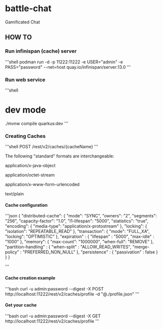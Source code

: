 # battle-chat
Gamificated Chat

## HOW TO

### Run infinispan (cache) server

'''shell
podman run -d -p 11222:11222 -e USER="admin" -e PASS="password" --net=host quay.io/infinispan/server:13.0
'''

### Run web service

'''shell
# dev mode
./mvnw compile quarkus:dev
'''

### Creating Caches


'''shell
POST /rest/v2/caches/{cacheName}
'''


The following "standard" formats are interchangeable:

application/x-java-object

application/octet-stream

application/x-www-form-urlencoded

text/plain

#### Cache configuration

'''json
{
  "distributed-cache": {
    "mode": "SYNC",
    "owners": "2",
    "segments": "256",
    "capacity-factor": "1.0",
    "l1-lifespan": "5000",
    "statistics": "true",
    "encoding": {
      "media-type": "application/x-protostream"
    },
    "locking": {
      "isolation": "REPEATABLE_READ"
    },
    "transaction": {
      "mode": "FULL_XA",
      "locking": "OPTIMISTIC"
    },
    "expiration" : {
      "lifespan" : "5000",
      "max-idle" : "1000"
    },
    "memory": {
      "max-count": "1000000",
      "when-full": "REMOVE"
    },
    "partition-handling" : {
      "when-split" : "ALLOW_READ_WRITES",
      "merge-policy" : "PREFERRED_NON_NULL"
    },
    "persistence" : {
      "passivation" : false
    }
  }
}

'''

#### Cache creation example

'''bash
curl -u admin:password --digest -X POST http://localhost:11222/rest/v2/caches/profile -d "@./profile.json"
'''

#### Get your cache

'''bash
curl -u admin:password --digest -X GET http://localhost:11222/rest/v2/caches/profile
'''
